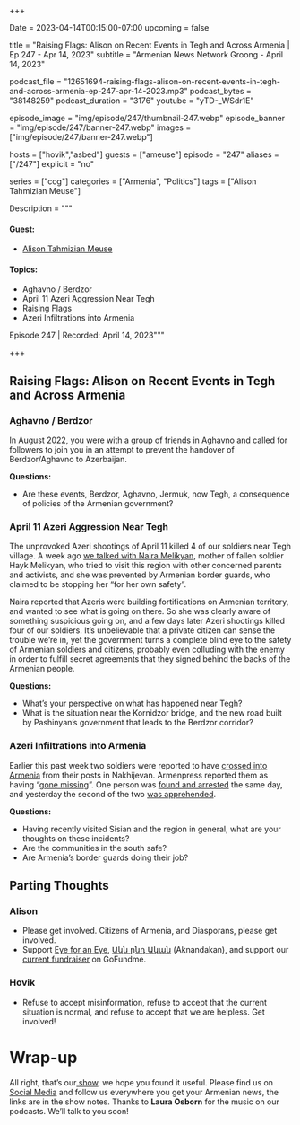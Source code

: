+++

Date = 2023-04-14T00:15:00-07:00
upcoming = false

title = "Raising Flags: Alison on Recent Events in Tegh and Across Armenia | Ep 247 - Apr 14, 2023"
subtitle = "Armenian News Network Groong - April 14, 2023"

podcast_file = "12651694-raising-flags-alison-on-recent-events-in-tegh-and-across-armenia-ep-247-apr-14-2023.mp3"
podcast_bytes = "38148259"
podcast_duration = "3176"
youtube = "yTD-_WSdr1E"

episode_image = "img/episode/247/thumbnail-247.webp"
episode_banner = "img/episode/247/banner-247.webp"
images = ["img/episode/247/banner-247.webp"]

hosts = ["hovik","asbed"]
guests = ["ameuse"]
episode = "247"
aliases = ["/247"]
explicit = "no"

series = ["cog"]
categories = ["Armenia", "Politics"]
tags = ["Alison Tahmizian Meuse"]

Description = """

#### Guest:

* [Alison Tahmizian Meuse](/guest/ameuse)

#### Topics:
* Aghavno / Berdzor
* April 11 Azeri Aggression Near Tegh
* Raising Flags
* Azeri Infiltrations into Armenia

Episode 247 | Recorded: April 14, 2023"""

+++

## Raising Flags: Alison on Recent Events in Tegh and Across Armenia

### Aghavno / Berdzor

In August 2022, you were with a group of friends in Aghavno and called for followers to join you in an attempt to prevent the handover of Berdzor/Aghavno to Azerbaijan.

**Questions:**
* Are these events, Berdzor, Aghavno, Jermuk, now Tegh, a consequence of policies of the Armenian government?

### April 11 Azeri Aggression Near Tegh

The unprovoked Azeri shootings of April 11 killed 4 of our soldiers near Tegh village. A week ago [we talked with Naira Melikyan](https://podcasts.groong.org/245), mother of fallen soldier Hayk Melikyan, who tried to visit this region with other concerned parents and activists, and she was prevented by Armenian border guards, who claimed to be stopping her “for her own safety”.

Naira reported that Azeris were building fortifications on Armenian territory, and wanted to see what is going on there. So she was clearly aware of something suspicious going on, and a few days later Azeri shootings killed four of our soldiers. It’s unbelievable that a private citizen can sense the trouble we’re in, yet the government turns a complete blind eye to the safety of Armenian soldiers and citizens, probably even colluding with the enemy in order to fulfill secret agreements that they signed behind the backs of the Armenian people.

**Questions:**
* What’s your perspective on what has happened near Tegh?
* What is the situation near the Kornidzor bridge, and the new road built by Pashinyan’s government that leads to the Berdzor corridor?

### Azeri Infiltrations into Armenia

Earlier this past week two soldiers were reported to have [crossed into Armenia](https://www.azatutyun.am/a/32357619.html) from their posts in Nakhijevan. Armenpress reported them as having “[gone missing](https://armenpress.am/eng/news/1108303.html)”. One person was [found and arrested](https://armenpress.am/eng/news/1108306.html) the same day, and yesterday the second of the two [was apprehended](https://armenpress.am/eng/news/1108608.html).

**Questions:**
* Having recently visited Sisian and the region in general, what are your thoughts on these incidents?
* Are the communities in the south safe?
* Are Armenia’s border guards doing their job?


## Parting Thoughts

### Alison
* Please get involved. Citizens of Armenia, and Diasporans, please get involved.
* Support [Eye for an Eye](https://www.patreon.com/aknandakan), [Ակն ընդ Ական](https://www.facebook.com/aknandakan) (Aknandakan), and support our [current fundraiser](https://www.gofundme.com/f/eye-for-an-eyewitness) on GoFundme.

### Hovik
* Refuse to accept misinformation, refuse to accept that the current situation is normal, and refuse to accept that we are helpless. Get involved!

# Wrap-up

All right, that’s our[ show](https://podcasts.groong.org/), we hope you found it useful. Please find us on[ Social Media](https://lintr.ee/groong) and follow us everywhere you get your Armenian news, the links are in the show notes. Thanks to **Laura Osborn** for the music on our podcasts. We’ll talk to you soon!
